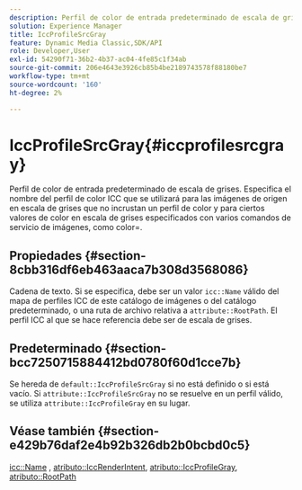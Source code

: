 ```yaml
---
description: Perfil de color de entrada predeterminado de escala de grises. Especifica el nombre del perfil de color ICC que se utilizará para las imágenes de origen en escala de grises que no incrustan un perfil de color y para ciertos valores de color en escala de grises especificados con varios comandos de servicio de imágenes, como color=.
solution: Experience Manager
title: IccProfileSrcGray
feature: Dynamic Media Classic,SDK/API
role: Developer,User
exl-id: 54290f71-36b2-4b37-ac04-4fe85c1f34ab
source-git-commit: 206e4643e3926cb85b4be2189743578f88180be7
workflow-type: tm+mt
source-wordcount: '160'
ht-degree: 2%

---
```


# IccProfileSrcGray{#iccprofilesrcgray}

Perfil de color de entrada predeterminado de escala de grises. Especifica el nombre del perfil de color ICC que se utilizará para las imágenes de origen en escala de grises que no incrustan un perfil de color y para ciertos valores de color en escala de grises especificados con varios comandos de servicio de imágenes, como color=.

## Propiedades {#section-8cbb316df6eb463aaca7b308d3568086}

Cadena de texto. Si se especifica, debe ser un valor `icc::Name` válido del mapa de perfiles ICC de este catálogo de imágenes o del catálogo predeterminado, o una ruta de archivo relativa a `attribute::RootPath`. El perfil ICC al que se hace referencia debe ser de escala de grises.

## Predeterminado {#section-bcc7250715884412bd0780f60d1cce7b}

Se hereda de `default::IccProfileSrcGray` si no está definido o si está vacío. Si `attribute::IccProfileSrcGray` no se resuelve en un perfil válido, se utiliza `attribute::IccProfileGray` en su lugar.

## Véase también {#section-e429b76daf2e4b92b326db2b0bcbd0c5}

[icc::Name](../../../../../is-api/image-catalog/image-serving-api-ref/c-image-catalog-reference/c-icc-profile-map-reference/r-name-icc.md#reference-9e7d3c8e35434981a3dfac66b8946cbe) ,  [atributo::IccRenderIntent](../../../../../is-api/image-catalog/image-serving-api-ref/c-image-catalog-reference/c-attributes-reference/r-iccrenderintent.md#reference-012f207f28bd4406a5368d23ed95a51f),  [atributo::IccProfileGray](../../../../../is-api/image-catalog/image-serving-api-ref/c-image-catalog-reference/c-attributes-reference/r-iccprofilegray.md#reference-13822a1596e440eea0492e86d88dad35),  [atributo::RootPath](../../../../../is-api/image-catalog/image-serving-api-ref/c-image-catalog-reference/c-attributes-reference/r-rootpath.md#reference-17d57e5967be403b8408fa7214017494)
